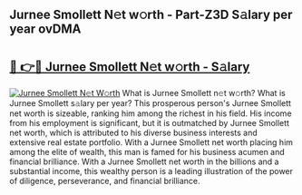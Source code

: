 ## Jurnee Smollett N𝚎t w𝚘rth - Part-Z3D S𝚊lary per year ovDMA

# <h2><a href="http://gc4j2j.nevu.top/?p=Jurnee+Smollett">🔗 👉🔴 Jurnee Smollett N𝚎t w𝚘rth - S𝚊lary</a></h2>

[![Jurnee Smollett N𝚎t W𝚘rth](https://i.imgur.com/Oavwk0R.jpeg)](http://gc4j2j.nevu.top/?p=Jurnee+Smollett)
What is Jurnee Smollett n𝚎t w𝚘rth? What is Jurnee Smollett s𝚊lary per year?
This prosperous person's Jurnee Smollett net worth is sizeable, ranking him among the richest in his field. His income from his employment is significant, but it is outmatched by Jurnee Smollett net worth, which is attributed to his diverse business interests and extensive real estate portfolio. With a Jurnee Smollett net worth placing him among the elite of wealth, this man is famed for his business acumen and financial brilliance. With a Jurnee Smollett net worth in the billions and a substantial income, this wealthy person is a leading illustration of the power of diligence, perseverance, and financial brilliance.
